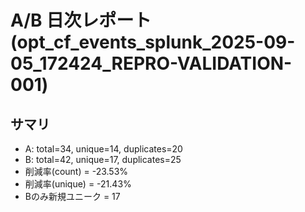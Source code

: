 # A/B 日次レポート (opt_cf_events_splunk_2025-09-05_172424_REPRO-VALIDATION-001)

## サマリ
- A: total=34, unique=14, duplicates=20
- B: total=42, unique=17, duplicates=25
- 削減率(count) = -23.53%
- 削減率(unique) = -21.43%
- Bのみ新規ユニーク = 17